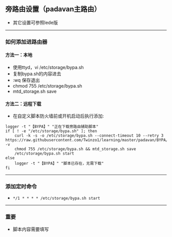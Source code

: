 ## 旁路由设置（padavan主路由）
* 其它设置可参照lede版

----
### 如何添加进路由器
#### 方法一：本地
* 使用ttyd，vi /etc/storage/bypa.sh
* 复制bypa.sh的内容进去
* :wq 保存退出
* chmod 755 /etc/storage/bypa.sh
* mtd_storage.sh save

#### 方法二：远程下载
* 在自定义脚本防火墙前或开机启动后执行添加:
```
logger -t "【BYPA】" "正在下载旁路由辅助脚本"
if [ ! -e "/etc/storage/bypa.sh" ]; then
    curl -k -s -o /etc/storage/bypa.sh --connect-timeout 10 --retry 3 https://raw.githubusercontent.com/Twinzo1/learning/master/padavan/BYPA/bypa.sh -v
    chmod 755 /etc/storage/bypa.sh && mtd_storage.sh save
    /etc/storage/bypa.sh start
else
    logger -t "【BYPA】" "脚本已存在，无需下载"
fi
```
------------
### 添加定时命令
* ``` */1 * * * * /etc/storage/bypa.sh start ```
-----
### 重要
* 脚本内容需要填写
